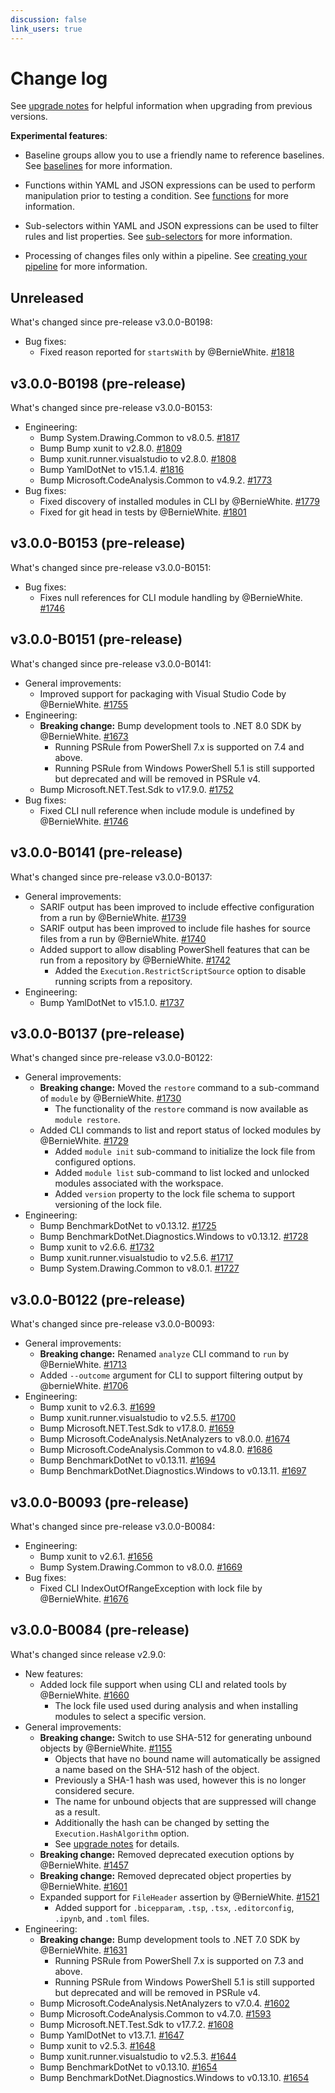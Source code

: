 ```yaml
---
discussion: false
link_users: true
---
```


# Change log

See [upgrade notes][1] for helpful information when upgrading from previous versions.

  [1]: https://aka.ms/ps-rule/upgrade

**Experimental features**:

- Baseline groups allow you to use a friendly name to reference baselines.
  See [baselines][6] for more information.
- Functions within YAML and JSON expressions can be used to perform manipulation prior to testing a condition.
  See [functions][3] for more information.
- Sub-selectors within YAML and JSON expressions can be used to filter rules and list properties.
  See [sub-selectors][4] for more information.
- Processing of changes files only within a pipeline.
  See [creating your pipeline][5] for more information.

  [3]: expressions/functions.md
  [4]: expressions/sub-selectors.md
  [5]: creating-your-pipeline.md#processing-changed-files-only
  [6]: concepts/baselines.md

## Unreleased

What's changed since pre-release v3.0.0-B0198:

- Bug fixes:
  - Fixed reason reported for `startsWith` by @BernieWhite.
    [#1818](https://github.com/microsoft/PSRule/issues/1818)

## v3.0.0-B0198 (pre-release)

What's changed since pre-release v3.0.0-B0153:

- Engineering:
  - Bump System.Drawing.Common to v8.0.5.
    [#1817](https://github.com/microsoft/PSRule/pull/1817)
  - Bump Bump xunit to v2.8.0.
    [#1809](https://github.com/microsoft/PSRule/pull/1809)
  - Bump xunit.runner.visualstudio to v2.8.0.
    [#1808](https://github.com/microsoft/PSRule/pull/1808)
  - Bump YamlDotNet to v15.1.4.
    [#1816](https://github.com/microsoft/PSRule/pull/1816)
  - Bump Microsoft.CodeAnalysis.Common to v4.9.2.
    [#1773](https://github.com/microsoft/PSRule/pull/1773)
- Bug fixes:
  - Fixed discovery of installed modules in CLI by @BernieWhite.
    [#1779](https://github.com/microsoft/PSRule/issues/1779)
  - Fixed for git head in tests by @BernieWhite.
    [#1801](https://github.com/microsoft/PSRule/issues/1801)

## v3.0.0-B0153 (pre-release)

What's changed since pre-release v3.0.0-B0151:

- Bug fixes:
  - Fixes null references for CLI module handling by @BernieWhite.
    [#1746](https://github.com/microsoft/PSRule/issues/1746)

## v3.0.0-B0151 (pre-release)

What's changed since pre-release v3.0.0-B0141:

- General improvements:
  - Improved support for packaging with Visual Studio Code by @BernieWhite.
    [#1755](https://github.com/microsoft/PSRule/issues/1755)
- Engineering:
  - **Breaking change:** Bump development tools to .NET 8.0 SDK by @BernieWhite.
    [#1673](https://github.com/microsoft/PSRule/pull/1673)
    - Running PSRule from PowerShell 7.x is supported on 7.4 and above.
    - Running PSRule from Windows PowerShell 5.1 is still supported but deprecated and will be removed in PSRule v4.
  - Bump Microsoft.NET.Test.Sdk to v17.9.0.
    [#1752](https://github.com/microsoft/PSRule/pull/1752)
- Bug fixes:
  - Fixed CLI null reference when include module is undefined by @BernieWhite.
    [#1746](https://github.com/microsoft/PSRule/issues/1746)

## v3.0.0-B0141 (pre-release)

What's changed since pre-release v3.0.0-B0137:

- General improvements:
  - SARIF output has been improved to include effective configuration from a run by @BernieWhite.
    [#1739](https://github.com/microsoft/PSRule/issues/1739)
  - SARIF output has been improved to include file hashes for source files from a run by @BernieWhite.
    [#1740](https://github.com/microsoft/PSRule/issues/1740)
  - Added support to allow disabling PowerShell features that can be run from a repository by @BernieWhite.
    [#1742](https://github.com/microsoft/PSRule/issues/1742)
    - Added the `Execution.RestrictScriptSource` option to disable running scripts from a repository.
- Engineering:
  - Bump YamlDotNet to v15.1.0.
    [#1737](https://github.com/microsoft/PSRule/pull/1737)

## v3.0.0-B0137 (pre-release)

What's changed since pre-release v3.0.0-B0122:

- General improvements:
  - **Breaking change:** Moved the `restore` command to a sub-command of `module` by @BernieWhite.
    [#1730](https://github.com/microsoft/PSRule/issues/1730)
    - The functionality of the `restore` command is now available as `module restore`.
  - Added CLI commands to list and report status of locked modules by @BernieWhite.
    [#1729](https://github.com/microsoft/PSRule/issues/1729)
    - Added `module init` sub-command to initialize the lock file from configured options.
    - Added `module list` sub-command to list locked and unlocked modules associated with the workspace.
    - Added `version` property to the lock file schema to support versioning of the lock file.
- Engineering:
  - Bump BenchmarkDotNet to v0.13.12.
    [#1725](https://github.com/microsoft/PSRule/pull/1725)
  - Bump BenchmarkDotNet.Diagnostics.Windows to v0.13.12.
    [#1728](https://github.com/microsoft/PSRule/pull/1728)
  - Bump xunit to v2.6.6.
    [#1732](https://github.com/microsoft/PSRule/pull/1732)
  - Bump xunit.runner.visualstudio to v2.5.6.
    [#1717](https://github.com/microsoft/PSRule/pull/1717)
  - Bump System.Drawing.Common to v8.0.1.
    [#1727](https://github.com/microsoft/PSRule/pull/1727)

## v3.0.0-B0122 (pre-release)

What's changed since pre-release v3.0.0-B0093:

- General improvements:
  - **Breaking change:** Renamed `analyze` CLI command to `run` by @BernieWhite.
    [#1713](https://github.com/microsoft/PSRule/issues/1713)
  - Added `--outcome` argument for CLI to support filtering output by @bernieWhite.
    [#1706](https://github.com/microsoft/PSRule/issues/1706)
- Engineering:
  - Bump xunit to v2.6.3.
    [#1699](https://github.com/microsoft/PSRule/pull/1699)
  - Bump xunit.runner.visualstudio to v2.5.5.
    [#1700](https://github.com/microsoft/PSRule/pull/1700)
  - Bump Microsoft.NET.Test.Sdk to v17.8.0.
    [#1659](https://github.com/microsoft/PSRule/pull/1659)
  - Bump Microsoft.CodeAnalysis.NetAnalyzers to v8.0.0.
    [#1674](https://github.com/microsoft/PSRule/pull/1674)
  - Bump Microsoft.CodeAnalysis.Common to v4.8.0.
    [#1686](https://github.com/microsoft/PSRule/pull/1686)
  - Bump BenchmarkDotNet to v0.13.11.
    [#1694](https://github.com/microsoft/PSRule/pull/1694)
  - Bump BenchmarkDotNet.Diagnostics.Windows to v0.13.11.
    [#1697](https://github.com/microsoft/PSRule/pull/1697)

## v3.0.0-B0093 (pre-release)

What's changed since pre-release v3.0.0-B0084:

- Engineering:
  - Bump xunit to v2.6.1.
    [#1656](https://github.com/microsoft/PSRule/pull/1656)
  - Bump System.Drawing.Common to v8.0.0.
    [#1669](https://github.com/microsoft/PSRule/pull/1669)
- Bug fixes:
  - Fixed CLI IndexOutOfRangeException with lock file by @BernieWhite.
    [#1676](https://github.com/microsoft/PSRule/issues/1676)

## v3.0.0-B0084 (pre-release)

What's changed since release v2.9.0:

- New features:
  - Added lock file support when using CLI and related tools by @BernieWhite.
    [#1660](https://github.com/microsoft/PSRule/issues/1660)
    - The lock file used used during analysis and when installing modules to select a specific version.
- General improvements:
  - **Breaking change:** Switch to use SHA-512 for generating unbound objects by @BernieWhite.
    [#1155](https://github.com/microsoft/PSRule/issues/1155)
    - Objects that have no bound name will automatically be assigned a name based on the SHA-512 hash of the object.
    - Previously a SHA-1 hash was used, however this is no longer considered secure.
    - The name for unbound objects that are suppressed will change as a result.
    - Additionally the hash can be changed by setting the `Execution.HashAlgorithm` option.
    - See [upgrade notes][1] for details.
  - **Breaking change:** Removed deprecated execution options by @BernieWhite.
    [#1457](https://github.com/microsoft/PSRule/issues/1457)
  - **Breaking change:** Removed deprecated object properties by @BernieWhite.
    [#1601](https://github.com/microsoft/PSRule/issues/1601)
  - Expanded support for `FileHeader` assertion by @BernieWhite.
    [#1521](https://github.com/microsoft/PSRule/issues/1521)
    - Added support for `.bicepparam`, `.tsp`, `.tsx`, `.editorconfig`, `.ipynb`, and `.toml` files.
- Engineering:
  - **Breaking change:** Bump development tools to .NET 7.0 SDK by @BernieWhite.
    [#1631](https://github.com/microsoft/PSRule/issues/1631)
    - Running PSRule from PowerShell 7.x is supported on 7.3 and above.
    - Running PSRule from Windows PowerShell 5.1 is still supported but deprecated and will be removed in PSRule v4.
  - Bump Microsoft.CodeAnalysis.NetAnalyzers to v7.0.4.
    [#1602](https://github.com/microsoft/PSRule/pull/1602)
  - Bump Microsoft.CodeAnalysis.Common to v4.7.0.
    [#1593](https://github.com/microsoft/PSRule/pull/1593)
  - Bump Microsoft.NET.Test.Sdk to v17.7.2.
    [#1608](https://github.com/microsoft/PSRule/pull/1608)
  - Bump YamlDotNet to v13.7.1.
    [#1647](https://github.com/microsoft/PSRule/issues/1647)
  - Bump xunit to v2.5.3.
    [#1648](https://github.com/microsoft/PSRule/pull/1648)
  - Bump xunit.runner.visualstudio to v2.5.3.
    [#1644](https://github.com/microsoft/PSRule/pull/1644)
  - Bump BenchmarkDotNet to v0.13.10.
    [#1654](https://github.com/microsoft/PSRule/pull/1654)
  - Bump BenchmarkDotNet.Diagnostics.Windows to v0.13.10.
    [#1654](https://github.com/microsoft/PSRule/pull/1654)
